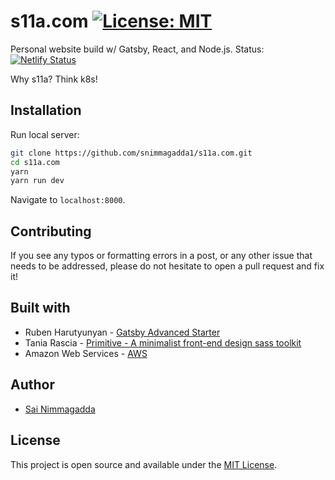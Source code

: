 # s11a.com [![License: MIT](https://img.shields.io/badge/License-MIT-blue.svg)](https://opensource.org/licenses/MIT)

Personal website build w/ Gatsby, React, and Node.js.
Status: [![Netlify Status](https://api.netlify.com/api/v1/badges/1755d67b-fe3a-42f4-900e-d7ba57eb4bdd/deploy-status)](https://app.netlify.com/sites/s11a/deploys)

Why s11a? Think k8s!

## Installation

Run local server:

```bash
git clone https://github.com/snimmagadda1/s11a.com.git
cd s11a.com
yarn
yarn run dev
```

Navigate to `localhost:8000`.

## Contributing

If you see any typos or formatting errors in a post, or any other issue that needs to be addressed, please do not hesitate to open a pull request and fix it!

## Built with

- Ruben Harutyunyan - [Gatsby Advanced Starter](https://github.com/vagr9k/gatsby-advanced-starter/)
- Tania Rascia - [Primitive - A minimalist front-end design sass toolkit](https://taniarascia.github.io/primitive/)
- Amazon Web Services - [AWS](https://aws.amazon.com/)

## Author

- [Sai Nimmagadda](https://www.s11a.com)

## License

This project is open source and available under the [MIT License](LICENSE).
